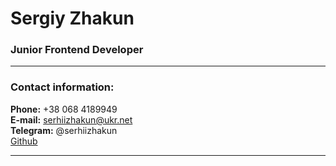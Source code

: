 # Sergiy Zhakun
### Junior Frontend Developer

---
### Contact information:

**Phone:** +38 068  4189949<br>
**E-mail:** serhiizhakun@ukr.net<br>
**Telegram:** @serhiizhakun<br>
[Github](https://https://github.com/serhiizhakun1987)<br>

---
